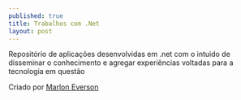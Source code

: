 ```yaml
---
published: true
title: Trabalhos com .Net
layout: post
---
```

Repositório de aplicações desenvolvidas em .net com o intuido de disseminar o conhecimento e agregar experiências voltadas para a tecnologia em questão







Criado por [Marlon Everson](http://marlongit.github.io/)
